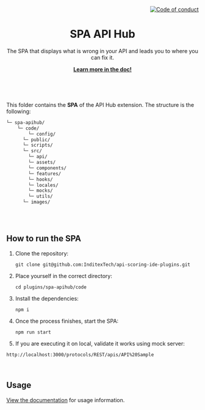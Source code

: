 <p align="right">
    <a href="CODE_OF_CONDUCT.md"><img src="https://img.shields.io/badge/Contributor%20Covenant-2.1-4baaaa.svg" alt="Code of conduct"></a>
</p>

<p align="center">
    <h1 align="center">SPA API Hub</h1>
    <p align="center">The SPA that displays what is wrong in your API and leads you to where you can fix it.</p>
    <p align="center"><strong><a href="https://albalro.github.io/ide-extensions/overview/">Learn more in the doc!</a></strong></p>
    <br>
</p>

<br>

This folder contains the **SPA** of the API Hub extension. The structure is the following:


```bash
└─ spa-apihub/
    └─ code/
    	└─ config/
      └─ public/
      └─ scripts/
      └─ src/
        └─ api/
        └─ assets/
        └─ components/
        └─ features/
        └─ hooks/
        └─ locales/
        └─ mocks/
        └─ utils/
	  └─ images/
	    
```
<br>

## How to run the SPA

1. Clone the repository:

	```
    git clone git@github.com:InditexTech/api-scoring-ide-plugins.git
	```

2. Place yourself in the correct directory:

	```
	cd plugins/spa-apihub/code
	```

3. Install the dependencies:

	```
	npm i
	```

5. Once the process finishes, start the SPA:

	```
	npm run start
	```

6. If you are executing it on local, validate it works using mock server:
 ```
 http://localhost:3000/protocols/REST/apis/API%20Sample
 ```
<br>

## Usage

[View the documentation](https://albalro.github.io/ide-extensions/api-hub/) for usage information.

